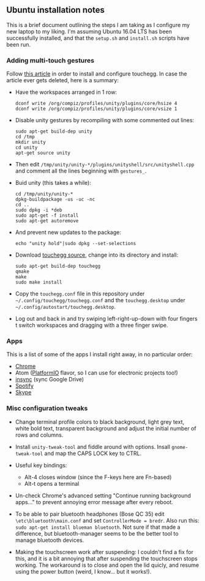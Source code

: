 ## Ubuntu installation notes
This is a brief document outlining the steps I am taking as I configure my new
laptop to my liking. I'm assuming Ubuntu 16.04 LTS has been successfully
installed, and that the `setup.sh`  and `install.sh` scripts have
been run.

### Adding multi-touch gestures
Follow [this article](https://ineed.coffee/1068/os-x-like-multitouch-gestures-for-macbook-pro-running-ubuntu-12-10/) in order to install and configure touchegg. In case the article
ever gets deleted, here is a summary:

  * Have the workspaces arranged in 1 row:

    ```
    dconf write /org/compiz/profiles/unity/plugins/core/hsize 4
    dconf write /org/compiz/profiles/unity/plugins/core/vsize 1
    ```

  * Disable unity gestures by recompiling with some commented out lines:

    ```
    sudo apt-get build-dep unity
    cd /tmp
    mkdir unity
    cd unity
    apt-get source unity
    ```

  * Then edit `/tmp/unity/unity-*/plugins/unityshell/src/unityshell.cpp` and
  comment all the lines beginning with `gestures_`.

  * Buid unity (this takes a while):

    ```
    cd /tmp/unity/unity-*
    dpkg-buildpackage -us -uc -nc
    cd ..
    sudo dpkg -i *deb
    sudo apt-get -f install
    sudo apt-get autoremove
    ```

  * And prevent new updates to the package:

    ```
    echo "unity hold"|sudo dpkg --set-selections
    ```

  * Download [touchegg source](https://github.com/JoseExposito/touchegg), change
  into its directory and install:

    ```
    sudo apt-get build-dep touchegg
    qmake
    make
    sudo make install
    ```

  * Copy the `touchegg.conf` file in this repository under
  `~/.config/touchegg/touchegg.conf` and the `touchegg.desktop` under `~/.config/autostart/touchegg.desktop`.

  * Log out and back in and try swiping left-right-up-down with four fingers t
  switch workspaces and dragging with a three finger swipe.

### Apps

This is a list of some of the apps I install right away, in no particular order:

  * [Chrome](https://www.google.com/chrome/)
  * Atom ([PlatformIO](http://platformio.org/platformio-ide) flavor, so I can
  use for electronic projects too!)
  * [insync](https://www.insynchq.com/) (sync Google Drive)
  * [Spotify](https://www.spotify.com/us/download/)
  * [Skype](http://www.skype.com/en/download-skype/skype-for-linux/downloading/?type=ubuntu64)

### Misc configuration tweaks

  * Change terminal profile colors to black background, light grey text,
  white bold text, transparent background and adjust the initial number of rows
  and columns.

  * Install `unity-tweak-tool` and fiddle around with options. Insall
  `gnome-tweak-tool` and map the CAPS LOCK key to CTRL.

  * Useful key bindings:
    * Alt-4 closes window (since the F-keys here are Fn-based)
    * Alt-t opens a terminal

  * Un-check Chrome's advanced setting "Continue running background apps..." to
  prevent annoying error message after every reboot.

  * To be able to pair bluetooth headphones (Bose QC 35) edit `\etc\bluetooth\main.conf`
  and set `ControllerMode = bredr`. Also run this: `sudo apt-get install blueman bluetooth`.
  Not sure if that made a difference, but bluetooth-manager seems to be the better
  tool to manage bluetooth devices.

  * Making the touchscreen work after suspending: I couldn't find a fix for this,
  and it is a bit annoying that after suspending the touchscreen stops working.
  The workaround is to close and open the lid quicly, and resume using the power
  button (weird, I know... but it works!).
